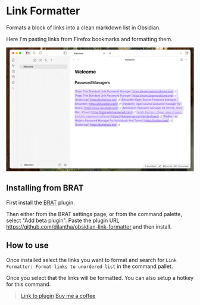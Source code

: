 # Link Formatter

Formats a block of links into a clean markdown list in Obsidian.

Here I'm pasting links from Firefox bookmarks and formatting them.

![Pasting and formatting](link-formatter.gif)

## Installing from BRAT

First install the [BRAT](https://tfthacker.com/BRAT) plugin. 

Then either from the BRAT settings page, or from the command palette, select "Add beta plugin". Paste the plugin URL https://github.com/dilantha/obsidian-link-formatter and then install.

## How to use

Once installed select the links you want to format and search for `Link Formatter: Format links to unordered list` in the command pallet.

Once you select that the links will be formatted. You can also setup a hotkey for this command.

> [Link to plugin](https://github.com/dilantha/obsidian-link-formatter)
> [Buy me a coffee](https://buymeacoffee.com/dilantha)
